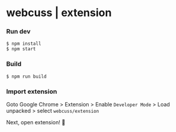 # webcuss | extension

### Run dev
```shell
$ npm install
$ npm start
```

### Build
```shell
$ npm run build
```

### Import extension
Goto Google Chrome > Extension > Enable `Developer Mode` > Load unpacked > select `webcuss/extension`

Next, open extension! 🚀
